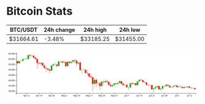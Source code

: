 # Bitcoin Stats

BTC/USDT|24h change|24h high|24h low|
|---|---|---|---|
|$31664.61|-3.48%|$33185.25|$31455.00|

<img src="./chart.svg">
